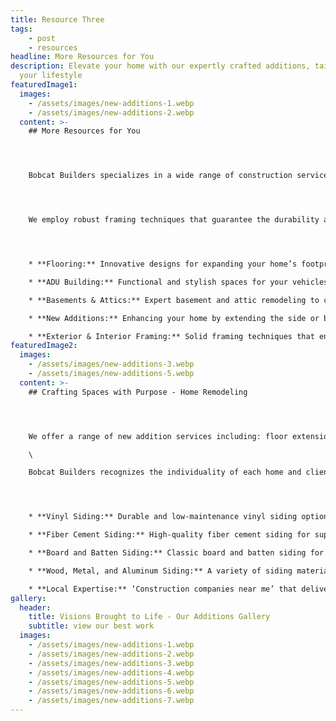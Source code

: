 ```yaml
---
title: Resource Three
tags:
    - post
    - resources
headline: More Resources for You
description: Elevate your home with our expertly crafted additions, tailored to
  your lifestyle
featuredImage1:
  images:
    - /assets/images/new-additions-1.webp
    - /assets/images/new-additions-2.webp
  content: >-
    ## More Resources for You




    Bobcat Builders specializes in a wide range of construction services, including floor extensions, garage additions, basement excavation, and side or back extensions. Our team of skilled builders & designers will work closely with you to develop a customized design that optimizes space utilization and reflects your unique preferences and requirements.




    We employ robust framing techniques that guarantee the durability and longevity of your new addition. Our team will work closely with you to seamlessly integrate your side or back extension with your existing home, ensuring a cozy and durable end-result. Throughout the entire construction process, we prioritize safety, efficiency, and quality, from the initial consultation to the final finishing touches.




    * **Flooring:** Innovative designs for expanding your home’s footprint.

    * **ADU Building:** Functional and stylish spaces for your vehicles, hobby spaces, and rentals.

    * **Basements & Attics:** Expert basement and attic remodeling to create more living or storage space.

    * **New Additions:** Enhancing your home by extending the side or back with precision and care.

    * **Exterior & Interior Framing:** Solid framing techniques that ensure the integrity and longevity of your new addition.
featuredImage2:
  images:
    - /assets/images/new-additions-3.webp
    - /assets/images/new-additions-5.webp
  content: >-
    ## Crafting Spaces with Purpose - Home Remodeling




    We offer a range of new addition services including: floor extensions, garage additions, basement excavation, and side or back extensions. Our builders and designers work closely with you to create a custom new addition that maximizes the your space and aligns with your unique lifestyle.\

    \

    Bobcat Builders recognizes the individuality of each home and client, which is why we provide a diverse range of new addition construction services. Whether you are looking to extend your floors, add a garage, excavate a basement, or create side or back extensions, our team of specialists will collaborate with you to comprehend your specific requirements and preferences. We will then develop a personalized design that optimizes space utilization and complements your distinct lifestyle.




    * **Vinyl Siding:** Durable and low-maintenance vinyl siding options for a fresh look.

    * **Fiber Cement Siding:** High-quality fiber cement siding for superior protection and style.

    * **Board and Batten Siding:** Classic board and batten siding for a timeless aesthetic.

    * **Wood, Metal, and Aluminum Siding:** A variety of siding materials to match your style and budget.

    * **Local Expertise:** ‘Construction companies near me’ that deliver top-notch service and results.
gallery:
  header:
    title: Visions Brought to Life - Our Additions Gallery
    subtitle: view our best work
  images:
    - /assets/images/new-additions-1.webp
    - /assets/images/new-additions-2.webp
    - /assets/images/new-additions-3.webp
    - /assets/images/new-additions-4.webp
    - /assets/images/new-additions-5.webp
    - /assets/images/new-additions-6.webp
    - /assets/images/new-additions-7.webp
---
```

